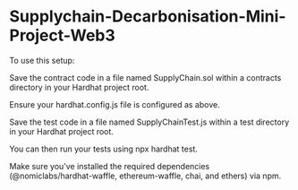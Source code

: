 # Supplychain-Decarbonisation-Mini-Project-Web3

To use this setup:

Save the contract code in a file named SupplyChain.sol within a contracts directory in your Hardhat project root.

Ensure your hardhat.config.js file is configured as above.

Save the test code in a file named SupplyChainTest.js within a test directory in your Hardhat project root.

You can then run your tests using npx hardhat test. 

Make sure you've installed the required dependencies (@nomiclabs/hardhat-waffle, ethereum-waffle, chai, and ethers) via npm.
